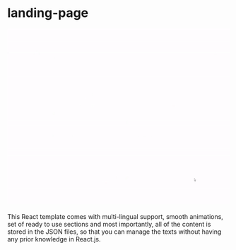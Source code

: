 # landing-page
<p float="left">
  <img src="https://github.com/aryoputrap/landing-page/blob/main/public/img/svg/svg.gif" width="650" height="400" alt="Laman"/>
</p>

This React template comes with multi-lingual support, smooth animations, set of ready to use sections and most importantly, all of the content is stored in the JSON files, so that you can manage the texts without having any prior knowledge in React.js.
